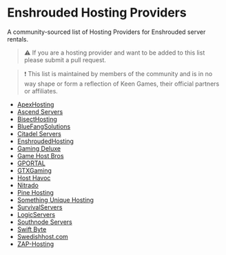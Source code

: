 # Enshrouded Hosting Providers
A community-sourced list of Hosting Providers for Enshrouded server rentals. 

> ⚠️ If you are a hosting provider and want to be added to this list please submit a pull request.

> ❗ This list is maintained by members of the community and is in no way shape or form a reflection of Keen Games, their official partners or affiliates. 

- [ApexHosting](https://apexminecrafthosting.com/games/enshrouded-server-hosting/)
- [Ascend Servers](https://www.ascendservers.com)
- [BisectHosting](https://www.bisecthosting.com)
- [BlueFangSolutions](https://www.bluefangsolutions.com/shop/enshrouded)
- [Citadel Servers](https://www.citadelservers.com)
- [EnshroudedHosting](https://enshroudedhosting.com)
- [Gaming Deluxe](https://www.gamingdeluxe.co.uk)
- [Game Host Bros](https://www.gamehostbros.com)
- [GPORTAL](https://www.g-portal.com)
- [GTXGaming](https://www.gtxgaming.co.uk)
- [Host Havoc](https://hosthavoc.com)
- [Nitrado](https://server.nitrado.net/en-GB/offers/enshrouded)
- [Pine Hosting](https://pinehosting.com)
- [Something Unique Hosting](https://suhosting.net)
- [SurvivalServers](https://www.survivalservers.com)
- [LogicServers](https://www.logicservers.com/enshrouded)
- [Southnode Servers](https://southnode.net/game-servers/enshrouded)
- [Swift Byte](https://swift-byte.de)
- [Swedishhost.com](https://www.swedishhost.com)
- [ZAP-Hosting](https://zap-hosting.com)


